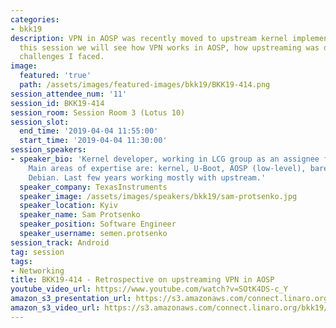 ```yaml
---
categories:
- bkk19
description: VPN in AOSP was recently moved to upstream kernel implementation. In
  this session we will see how VPN works in AOSP, how upstreaming was done, and what
  challenges I faced.
image:
  featured: 'true'
  path: /assets/images/featured-images/bkk19/BKK19-414.png
session_attendee_num: '11'
session_id: BKK19-414
session_room: Session Room 3 (Lotus 10)
session_slot:
  end_time: '2019-04-04 11:55:00'
  start_time: '2019-04-04 11:30:00'
session_speakers:
- speaker_bio: 'Kernel developer, working in LCG group as an assignee from TexasInstruments.
    Main areas of expertise are: kernel, U-Boot, AOSP (low-level), bare-metal firmwares,
    Debian. Last few years working mostly with upstream.'
  speaker_company: TexasInstruments
  speaker_image: /assets/images/speakers/bkk19/sam-protsenko.jpg
  speaker_location: Kyiv
  speaker_name: Sam Protsenko
  speaker_position: Software Engineer
  speaker_username: semen.protsenko
session_track: Android
tag: session
tags:
- Networking
title: BKK19-414 - Retrospective on upstreaming VPN in AOSP
youtube_video_url: https://www.youtube.com/watch?v=SOtK4DS-c_Y
amazon_s3_presentation_url: https://s3.amazonaws.com/connect.linaro.org/bkk19/presentations/bkk19-414.pdf
amazon_s3_video_url: https://s3.amazonaws.com/connect.linaro.org/bkk19/videos/bkk19-414.mp4
---
```

